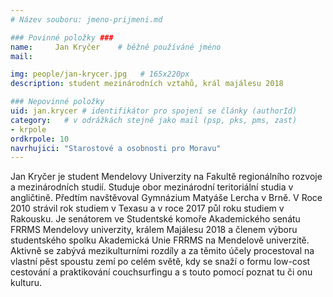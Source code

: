```yaml
---
# Název souboru: jmeno-prijmeni.md

### Povinné položky ###
name:     Jan Kryčer  	# běžně používáné jméno
mail:

img: people/jan-krycer.jpg   # 165x220px
description: student mezinárodních vztahů, král majálesu 2018

### Nepovinné položky
uid: jan.krycer # identifikátor pro spojení se články (authorId)
category: 	# v odrážkách stejně jako mail (psp, pks, pms, zast)
- krpole
ordkrpole: 10
navrhujici: "Starostové a osobnosti pro Moravu"
---
```


Jan Kryčer je student Mendelovy Univerzity na Fakultě regionálního rozvoje a mezinárodních studií.
Studuje obor mezinárodní teritoriální studia v angličtině. Předtím navštěvoval Gymnázium Matyáše Lercha v Brně.
V Roce 2010 strávil rok studiem v Texasu a v roce 2017 půl roku studiem v Rakousku.
Je senátorem ve Studentské komoře Akademického senátu FRRMS Mendelovy univerzity, králem Majálesu 2018 a členem výboru studentského spolku Akademická Unie FRRMS na Mendelově univerzitě.
Aktivně se zabývá mezikulturními rozdíly a za těmito účely procestoval na vlastní pěst spoustu zemí po celém světě, kdy se snaží o formu low-cost cestování a praktikování couchsurfingu a s touto pomocí poznat tu či onu kulturu.
